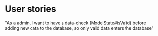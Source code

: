 # User stories

"As a admin, I want to have a data-check (ModelState#isValid) before adding new data to the database, so only valid data enters the database"